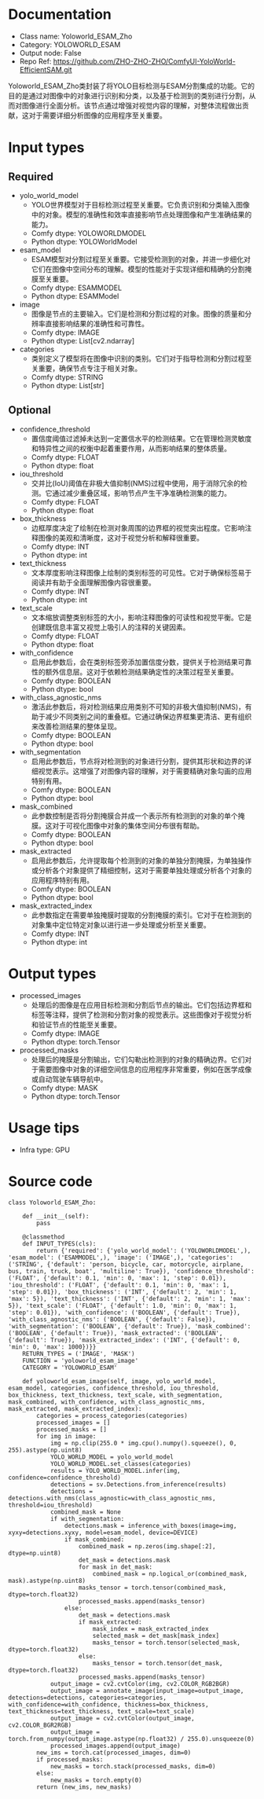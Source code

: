 # Documentation
- Class name: Yoloworld_ESAM_Zho
- Category: YOLOWORLD_ESAM
- Output node: False
- Repo Ref: https://github.com/ZHO-ZHO-ZHO/ComfyUI-YoloWorld-EfficientSAM.git

Yoloworld_ESAM_Zho类封装了将YOLO目标检测与ESAM分割集成的功能。它的目的是通过对图像中的对象进行识别和分类，以及基于检测到的类别进行分割，从而对图像进行全面分析。该节点通过增强对视觉内容的理解，对整体流程做出贡献，这对于需要详细分析图像的应用程序至关重要。

# Input types
## Required
- yolo_world_model
    - YOLO世界模型对于目标检测过程至关重要。它负责识别和分类输入图像中的对象。模型的准确性和效率直接影响节点处理图像和产生准确结果的能力。
    - Comfy dtype: YOLOWORLDMODEL
    - Python dtype: YOLOWorldModel
- esam_model
    - ESAM模型对分割过程至关重要。它接受检测到的对象，并进一步细化对它们在图像中空间分布的理解。模型的性能对于实现详细和精确的分割掩膜至关重要。
    - Comfy dtype: ESAMMODEL
    - Python dtype: ESAMModel
- image
    - 图像是节点的主要输入。它们是检测和分割过程的对象。图像的质量和分辨率直接影响结果的准确性和可靠性。
    - Comfy dtype: IMAGE
    - Python dtype: List[cv2.ndarray]
- categories
    - 类别定义了模型将在图像中识别的类别。它们对于指导检测和分割过程至关重要，确保节点专注于相关对象。
    - Comfy dtype: STRING
    - Python dtype: List[str]
## Optional
- confidence_threshold
    - 置信度阈值过滤掉未达到一定置信水平的检测结果。它在管理检测灵敏度和特异性之间的权衡中起着重要作用，从而影响结果的整体质量。
    - Comfy dtype: FLOAT
    - Python dtype: float
- iou_threshold
    - 交并比(IoU)阈值在非极大值抑制(NMS)过程中使用，用于消除冗余的检测。它通过减少重叠区域，影响节点产生干净准确检测集的能力。
    - Comfy dtype: FLOAT
    - Python dtype: float
- box_thickness
    - 边框厚度决定了绘制在检测对象周围的边界框的视觉突出程度。它影响注释图像的美观和清晰度，这对于视觉分析和解释很重要。
    - Comfy dtype: INT
    - Python dtype: int
- text_thickness
    - 文本厚度影响注释图像上绘制的类别标签的可见性。它对于确保标签易于阅读并有助于全面理解图像内容很重要。
    - Comfy dtype: INT
    - Python dtype: int
- text_scale
    - 文本缩放调整类别标签的大小，影响注释图像的可读性和视觉平衡。它是创建既信息丰富又视觉上吸引人的注释的关键因素。
    - Comfy dtype: FLOAT
    - Python dtype: float
- with_confidence
    - 启用此参数后，会在类别标签旁添加置信度分数，提供关于检测结果可靠性的额外信息层。这对于依赖检测结果确定性的决策过程至关重要。
    - Comfy dtype: BOOLEAN
    - Python dtype: bool
- with_class_agnostic_nms
    - 激活此参数后，将对检测结果应用类别不可知的非极大值抑制(NMS)，有助于减少不同类别之间的重叠框。它通过确保边界框集更清洁、更有组织来改善检测结果的整体呈现。
    - Comfy dtype: BOOLEAN
    - Python dtype: bool
- with_segmentation
    - 启用此参数后，节点将对检测到的对象进行分割，提供其形状和边界的详细视觉表示。这增强了对图像内容的理解，对于需要精确对象勾画的应用特别有用。
    - Comfy dtype: BOOLEAN
    - Python dtype: bool
- mask_combined
    - 此参数控制是否将分割掩膜合并成一个表示所有检测到的对象的单个掩膜。这对于可视化图像中对象的集体空间分布很有帮助。
    - Comfy dtype: BOOLEAN
    - Python dtype: bool
- mask_extracted
    - 启用此参数后，允许提取每个检测到的对象的单独分割掩膜，为单独操作或分析各个对象提供了精细控制，这对于需要单独处理或分析各个对象的应用程序特别有用。
    - Comfy dtype: BOOLEAN
    - Python dtype: bool
- mask_extracted_index
    - 此参数指定在需要单独掩膜时提取的分割掩膜的索引。它对于在检测到的对象集中定位特定对象以进行进一步处理或分析至关重要。
    - Comfy dtype: INT
    - Python dtype: int

# Output types
- processed_images
    - 处理后的图像是在应用目标检测和分割后节点的输出。它们包括边界框和标签等注释，提供了检测和分割对象的视觉表示。这些图像对于视觉分析和验证节点的性能至关重要。
    - Comfy dtype: IMAGE
    - Python dtype: torch.Tensor
- processed_masks
    - 处理后的掩膜是分割输出，它们勾勒出检测到的对象的精确边界。它们对于需要图像中对象的详细空间信息的应用程序非常重要，例如在医学成像或自动驾驶车辆导航中。
    - Comfy dtype: MASK
    - Python dtype: torch.Tensor

# Usage tips
- Infra type: GPU

# Source code
```
class Yoloworld_ESAM_Zho:

    def __init__(self):
        pass

    @classmethod
    def INPUT_TYPES(cls):
        return {'required': {'yolo_world_model': ('YOLOWORLDMODEL',), 'esam_model': ('ESAMMODEL',), 'image': ('IMAGE',), 'categories': ('STRING', {'default': 'person, bicycle, car, motorcycle, airplane, bus, train, truck, boat', 'multiline': True}), 'confidence_threshold': ('FLOAT', {'default': 0.1, 'min': 0, 'max': 1, 'step': 0.01}), 'iou_threshold': ('FLOAT', {'default': 0.1, 'min': 0, 'max': 1, 'step': 0.01}), 'box_thickness': ('INT', {'default': 2, 'min': 1, 'max': 5}), 'text_thickness': ('INT', {'default': 2, 'min': 1, 'max': 5}), 'text_scale': ('FLOAT', {'default': 1.0, 'min': 0, 'max': 1, 'step': 0.01}), 'with_confidence': ('BOOLEAN', {'default': True}), 'with_class_agnostic_nms': ('BOOLEAN', {'default': False}), 'with_segmentation': ('BOOLEAN', {'default': True}), 'mask_combined': ('BOOLEAN', {'default': True}), 'mask_extracted': ('BOOLEAN', {'default': True}), 'mask_extracted_index': ('INT', {'default': 0, 'min': 0, 'max': 1000})}}
    RETURN_TYPES = ('IMAGE', 'MASK')
    FUNCTION = 'yoloworld_esam_image'
    CATEGORY = 'YOLOWORLD_ESAM'

    def yoloworld_esam_image(self, image, yolo_world_model, esam_model, categories, confidence_threshold, iou_threshold, box_thickness, text_thickness, text_scale, with_segmentation, mask_combined, with_confidence, with_class_agnostic_nms, mask_extracted, mask_extracted_index):
        categories = process_categories(categories)
        processed_images = []
        processed_masks = []
        for img in image:
            img = np.clip(255.0 * img.cpu().numpy().squeeze(), 0, 255).astype(np.uint8)
            YOLO_WORLD_MODEL = yolo_world_model
            YOLO_WORLD_MODEL.set_classes(categories)
            results = YOLO_WORLD_MODEL.infer(img, confidence=confidence_threshold)
            detections = sv.Detections.from_inference(results)
            detections = detections.with_nms(class_agnostic=with_class_agnostic_nms, threshold=iou_threshold)
            combined_mask = None
            if with_segmentation:
                detections.mask = inference_with_boxes(image=img, xyxy=detections.xyxy, model=esam_model, device=DEVICE)
                if mask_combined:
                    combined_mask = np.zeros(img.shape[:2], dtype=np.uint8)
                    det_mask = detections.mask
                    for mask in det_mask:
                        combined_mask = np.logical_or(combined_mask, mask).astype(np.uint8)
                    masks_tensor = torch.tensor(combined_mask, dtype=torch.float32)
                    processed_masks.append(masks_tensor)
                else:
                    det_mask = detections.mask
                    if mask_extracted:
                        mask_index = mask_extracted_index
                        selected_mask = det_mask[mask_index]
                        masks_tensor = torch.tensor(selected_mask, dtype=torch.float32)
                    else:
                        masks_tensor = torch.tensor(det_mask, dtype=torch.float32)
                    processed_masks.append(masks_tensor)
            output_image = cv2.cvtColor(img, cv2.COLOR_RGB2BGR)
            output_image = annotate_image(input_image=output_image, detections=detections, categories=categories, with_confidence=with_confidence, thickness=box_thickness, text_thickness=text_thickness, text_scale=text_scale)
            output_image = cv2.cvtColor(output_image, cv2.COLOR_BGR2RGB)
            output_image = torch.from_numpy(output_image.astype(np.float32) / 255.0).unsqueeze(0)
            processed_images.append(output_image)
        new_ims = torch.cat(processed_images, dim=0)
        if processed_masks:
            new_masks = torch.stack(processed_masks, dim=0)
        else:
            new_masks = torch.empty(0)
        return (new_ims, new_masks)
```